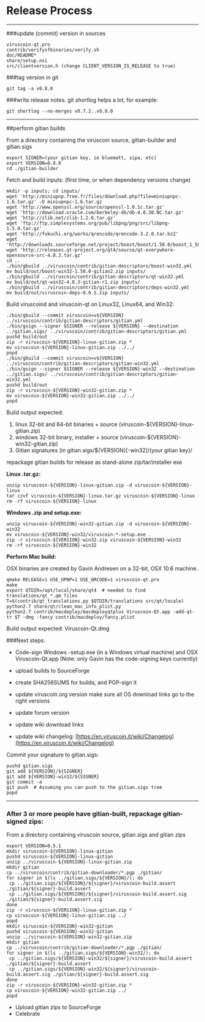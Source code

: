 Release Process
====================

* * *

###update (commit) version in sources


	viruscoin-qt.pro
	contrib/verifysfbinaries/verify.sh
	doc/README*
	share/setup.nsi
	src/clientversion.h (change CLIENT_VERSION_IS_RELEASE to true)

###tag version in git

	git tag -a v0.8.0

###write release notes. git shortlog helps a lot, for example:

	git shortlog --no-merges v0.7.2..v0.8.0

* * *

##perform gitian builds

 From a directory containing the viruscoin source, gitian-builder and gitian.sigs
  
	export SIGNER=(your gitian key, ie bluematt, sipa, etc)
	export VERSION=0.8.0
	cd ./gitian-builder

 Fetch and build inputs: (first time, or when dependency versions change)

	mkdir -p inputs; cd inputs/
	wget 'http://miniupnp.free.fr/files/download.php?file=miniupnpc-1.6.tar.gz' -O miniupnpc-1.6.tar.gz
	wget 'http://www.openssl.org/source/openssl-1.0.1c.tar.gz'
	wget 'http://download.oracle.com/berkeley-db/db-4.8.30.NC.tar.gz'
	wget 'http://zlib.net/zlib-1.2.6.tar.gz'
	wget 'ftp://ftp.simplesystems.org/pub/libpng/png/src/libpng-1.5.9.tar.gz'
	wget 'http://fukuchi.org/works/qrencode/qrencode-3.2.0.tar.bz2'
	wget 'http://downloads.sourceforge.net/project/boost/boost/1.50.0/boost_1_50_0.tar.bz2'
	wget 'http://releases.qt-project.org/qt4/source/qt-everywhere-opensource-src-4.8.3.tar.gz'
	cd ..
	./bin/gbuild ../viruscoin/contrib/gitian-descriptors/boost-win32.yml
	mv build/out/boost-win32-1.50.0-gitian2.zip inputs/
	./bin/gbuild ../viruscoin/contrib/gitian-descriptors/qt-win32.yml
	mv build/out/qt-win32-4.8.3-gitian-r1.zip inputs/
	./bin/gbuild ../viruscoin/contrib/gitian-descriptors/deps-win32.yml
	mv build/out/viruscoin-deps-0.0.5.zip inputs/

 Build viruscoind and viruscoin-qt on Linux32, Linux64, and Win32:
  
	./bin/gbuild --commit viruscoin=v${VERSION} ../viruscoin/contrib/gitian-descriptors/gitian.yml
	./bin/gsign --signer $SIGNER --release ${VERSION} --destination ../gitian.sigs/ ../viruscoin/contrib/gitian-descriptors/gitian.yml
	pushd build/out
	zip -r viruscoin-${VERSION}-linux-gitian.zip *
	mv viruscoin-${VERSION}-linux-gitian.zip ../../
	popd
	./bin/gbuild --commit viruscoin=v${VERSION} ../viruscoin/contrib/gitian-descriptors/gitian-win32.yml
	./bin/gsign --signer $SIGNER --release ${VERSION}-win32 --destination ../gitian.sigs/ ../viruscoin/contrib/gitian-descriptors/gitian-win32.yml
	pushd build/out
	zip -r viruscoin-${VERSION}-win32-gitian.zip *
	mv viruscoin-${VERSION}-win32-gitian.zip ../../
	popd

  Build output expected:

  1. linux 32-bit and 64-bit binaries + source (viruscoin-${VERSION}-linux-gitian.zip)
  2. windows 32-bit binary, installer + source (viruscoin-${VERSION}-win32-gitian.zip)
  3. Gitian signatures (in gitian.sigs/${VERSION}[-win32]/(your gitian key)/

repackage gitian builds for release as stand-alone zip/tar/installer exe

**Linux .tar.gz:**

	unzip viruscoin-${VERSION}-linux-gitian.zip -d viruscoin-${VERSION}-linux
	tar czvf viruscoin-${VERSION}-linux.tar.gz viruscoin-${VERSION}-linux
	rm -rf viruscoin-${VERSION}-linux

**Windows .zip and setup.exe:**

	unzip viruscoin-${VERSION}-win32-gitian.zip -d viruscoin-${VERSION}-win32
	mv viruscoin-${VERSION}-win32/viruscoin-*-setup.exe .
	zip -r viruscoin-${VERSION}-win32.zip viruscoin-${VERSION}-win32
	rm -rf viruscoin-${VERSION}-win32

**Perform Mac build:**

  OSX binaries are created by Gavin Andresen on a 32-bit, OSX 10.6 machine.

	qmake RELEASE=1 USE_UPNP=1 USE_QRCODE=1 viruscoin-qt.pro
	make
	export QTDIR=/opt/local/share/qt4  # needed to find translations/qt_*.qm files
	T=$(contrib/qt_translations.py $QTDIR/translations src/qt/locale)
	python2.7 share/qt/clean_mac_info_plist.py
	python2.7 contrib/macdeploy/macdeployqtplus Viruscoin-Qt.app -add-qt-tr $T -dmg -fancy contrib/macdeploy/fancy.plist

 Build output expected: Viruscoin-Qt.dmg

###Next steps:

* Code-sign Windows -setup.exe (in a Windows virtual machine) and
  OSX Viruscoin-Qt.app (Note: only Gavin has the code-signing keys currently)

* upload builds to SourceForge

* create SHA256SUMS for builds, and PGP-sign it

* update viruscoin.org version
  make sure all OS download links go to the right versions

* update forum version

* update wiki download links

* update wiki changelog: [https://en.viruscoin.it/wiki/Changelog](https://en.viruscoin.it/wiki/Changelog)

Commit your signature to gitian.sigs:

	pushd gitian.sigs
	git add ${VERSION}/${SIGNER}
	git add ${VERSION}-win32/${SIGNER}
	git commit -a
	git push  # Assuming you can push to the gitian.sigs tree
	popd

-------------------------------------------------------------------------

### After 3 or more people have gitian-built, repackage gitian-signed zips:

From a directory containing viruscoin source, gitian.sigs and gitian zips

	export VERSION=0.5.1
	mkdir viruscoin-${VERSION}-linux-gitian
	pushd viruscoin-${VERSION}-linux-gitian
	unzip ../viruscoin-${VERSION}-linux-gitian.zip
	mkdir gitian
	cp ../viruscoin/contrib/gitian-downloader/*.pgp ./gitian/
	for signer in $(ls ../gitian.sigs/${VERSION}/); do
	 cp ../gitian.sigs/${VERSION}/${signer}/viruscoin-build.assert ./gitian/${signer}-build.assert
	 cp ../gitian.sigs/${VERSION}/${signer}/viruscoin-build.assert.sig ./gitian/${signer}-build.assert.sig
	done
	zip -r viruscoin-${VERSION}-linux-gitian.zip *
	cp viruscoin-${VERSION}-linux-gitian.zip ../
	popd
	mkdir viruscoin-${VERSION}-win32-gitian
	pushd viruscoin-${VERSION}-win32-gitian
	unzip ../viruscoin-${VERSION}-win32-gitian.zip
	mkdir gitian
	cp ../viruscoin/contrib/gitian-downloader/*.pgp ./gitian/
	for signer in $(ls ../gitian.sigs/${VERSION}-win32/); do
	 cp ../gitian.sigs/${VERSION}-win32/${signer}/viruscoin-build.assert ./gitian/${signer}-build.assert
	 cp ../gitian.sigs/${VERSION}-win32/${signer}/viruscoin-build.assert.sig ./gitian/${signer}-build.assert.sig
	done
	zip -r viruscoin-${VERSION}-win32-gitian.zip *
	cp viruscoin-${VERSION}-win32-gitian.zip ../
	popd

- Upload gitian zips to SourceForge
- Celebrate 
